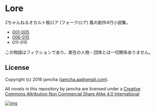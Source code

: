 # Lore

2ちゃんねるオカルト板ロア (フォークロア) 風の創作4行小説集。

-   [001-005](./Lore/blob/master/articles/001-005.md)
-   [006-010](./Lore/blob/master/articles/006-010.md)
-   011-015

この物語はフィクションであり，実在の人物・団体とは一切関係ありません。

## License

Copyright (c) 2016 jamcha (jamcha.aa@gmail.com).

All novels in this repository by jamcha are licensed under a [Creative Commons Attribution Non Commercial Share Alike 4.0 International](http://creativecommons.org/licenses/by-nc-sa/4.0/deed)

[![img](http://i.creativecommons.org/l/by-nc-sa/3.0/80x15.png)](http://creativecommons.org/licenses/by-nc-sa/4.0/deed)